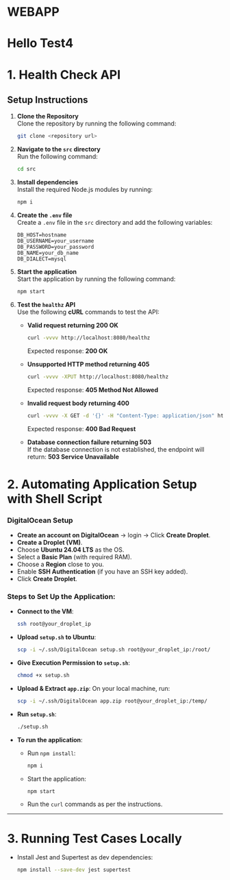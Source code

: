 # WEBAPP
# Hello Test4
# 1. Health Check API

## Setup Instructions

1. **Clone the Repository**  
   Clone the repository by running the following command:
   ```bash
   git clone <repository url>

2. **Navigate to the `src` directory**  
   Run the following command:
   ```bash
   cd src
   
3. **Install dependencies**  
   Install the required Node.js modules by running:
   ```bash
   npm i

4. **Create the `.env` file**  
   Create a `.env` file in the `src` directory and add the following variables:
   ```dotenv
   DB_HOST=hostname
   DB_USERNAME=your_username
   DB_PASSWORD=your_password
   DB_NAME=your_db_name
   DB_DIALECT=mysql

5. **Start the application**  
   Start the application by running the following command:
   ```bash
   npm start


6. **Test the `healthz` API**  
   Use the following **cURL** commands to test the API:

   - **Valid request returning 200 OK**  
     ```bash
     curl -vvvv http://localhost:8080/healthz
     ```
     Expected response: **200 OK**

   - **Unsupported HTTP method returning 405**  
     ```bash
     curl -vvvv -XPUT http://localhost:8080/healthz
     ```
     Expected response: **405 Method Not Allowed**

   - **Invalid request body returning 400**  
     ```bash
     curl -vvvv -X GET -d '{}' -H "Content-Type: application/json" http://localhost:8080/healthz
     ```
     Expected response: **400 Bad Request**

   - **Database connection failure returning 503**  
     If the database connection is not established, the endpoint will return:
     **503 Service Unavailable**


##
     
# 2. Automating Application Setup with Shell Script

### DigitalOcean Setup

- **Create an account on DigitalOcean** → login → Click **Create Droplet**.
- **Create a Droplet (VM)**.
- Choose **Ubuntu 24.04 LTS** as the OS.
- Select a **Basic Plan** (with required RAM).
- Choose a **Region** close to you.
- Enable **SSH Authentication** (if you have an SSH key added).
- Click **Create Droplet**.

### Steps to Set Up the Application:

- **Connect to the VM**:
    ```bash
    ssh root@your_droplet_ip
    ```

- **Upload `setup.sh` to Ubuntu**:
    ```bash
    scp -i ~/.ssh/DigitalOcean setup.sh root@your_droplet_ip:/root/
    ```

- **Give Execution Permission to `setup.sh`**:
    ```bash
    chmod +x setup.sh
    ```

- **Upload & Extract `app.zip`**:
    On your local machine, run:
    ```bash
    scp -i ~/.ssh/DigitalOcean app.zip root@your_droplet_ip:/temp/
    ```

- **Run `setup.sh`**:
    ```bash
    ./setup.sh
    ```

- **To run the application**:
    - Run `npm install`:
      ```bash
      npm i
      ```
    - Start the application:
      ```bash
      npm start
      ```
    - Run the `curl` commands as per the instructions.

---

# 3. Running Test Cases Locally

- Install Jest and Supertest as dev dependencies:
    ```bash
    npm install --save-dev jest supertest
    ```
    